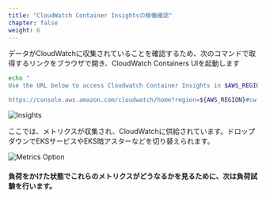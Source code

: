 ```yaml
---
title: "CloudWatch Container Insightsの稼働確認"
chapter: false
weight: 6
---
```


<!--
To verify that data is being collected in CloudWatch, launch the CloudWatch Containers UI in your browser using the link generated by the command below
-->
データがCloudWatchに収集されていることを確認するため、次のコマンドで取得するリンクをブラウザで開き、CloudWatch Containers UIを起動します

```bash
echo "
Use the URL below to access Cloudwatch Container Insights in $AWS_REGION:

https://console.aws.amazon.com/cloudwatch/home?region=${AWS_REGION}#cw:dashboard=Container;context=~(clusters~'eksworkshop-eksctl~dimensions~(~)~performanceType~'Service)"
```

![Insights](/images/ekscwci/insights.png)

<!--
From here you can see the metrics are being collected and presented to CloudWatch. You can switch between various drop downs to see EKS Services, EKS Cluster and more.
-->
ここでは、メトリクスが収集され、CloudWatchに供給されています。ドロップダウンでEKSサービスやEKS暗アスターなどを切り替えられます。

![Metrics Option](/images/ekscwci/metricsoptions.png)

<!--
#### We can now continue with load testing the cluster to see how these metrics can look under load.
-->
#### 負荷をかけた状態でこれらのメトリクスがどうなるかを見るために、次は負荷試験を行います。